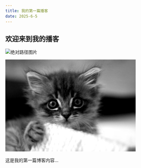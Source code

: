 ```yaml
---
title: 我的第一篇播客
date: 2025-6-5
---
```


## 欢迎来到我的播客

![绝对路径图片](D:\实验报告\web实验\blog\images\book.jpg)

![相对路径图片](images/kittens.jpg)

这是我的第一篇博客内容...
